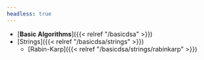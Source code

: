 ```yaml
---
headless: true
---
```


- [**Basic Algorithms**]({{< relref "/basicdsa" >}})
- [Strings]({{< relref "/basicdsa/strings" >}})
  - [Rabin-Karp]({{< relref "/basicdsa/strings/rabinkarp" >}})
<br />
